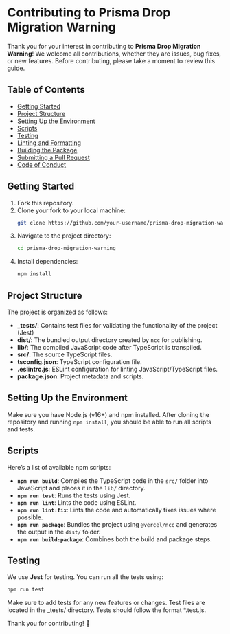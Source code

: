 
# Contributing to Prisma Drop Migration Warning

Thank you for your interest in contributing to **Prisma Drop Migration Warning**! We welcome all contributions, whether they are issues, bug fixes, or new features. Before contributing, please take a moment to review this guide.

## Table of Contents

- [Getting Started](#getting-started)
- [Project Structure](#project-structure)
- [Setting Up the Environment](#setting-up-the-environment)
- [Scripts](#scripts)
- [Testing](#testing)
- [Linting and Formatting](#linting-and-formatting)
- [Building the Package](#building-the-package)
- [Submitting a Pull Request](#submitting-a-pull-request)
- [Code of Conduct](#code-of-conduct)

## Getting Started

1. Fork this repository.
2. Clone your fork to your local machine:
    ```bash
    git clone https://github.com/your-username/prisma-drop-migration-warning.git
    ```
3. Navigate to the project directory:
    ```bash
    cd prisma-drop-migration-warning
    ```
4. Install dependencies:
    ```bash
    npm install
    ```

## Project Structure

The project is organized as follows:

- **_tests/**: Contains test files for validating the functionality of the project (Jest)
- **dist/**: The bundled output directory created by `ncc` for publishing.
- **lib/**: The compiled JavaScript code after TypeScript is transpiled.
- **src/**: The source TypeScript files.
- **tsconfig.json**: TypeScript configuration file.
- **.eslintrc.js**: ESLint configuration for linting JavaScript/TypeScript files.
- **package.json**: Project metadata and scripts.

## Setting Up the Environment

Make sure you have Node.js (v16+) and npm installed. After cloning the repository and running `npm install`, you should be able to run all scripts and tests.

## Scripts

Here’s a list of available npm scripts:

- **`npm run build`**: Compiles the TypeScript code in the `src/` folder into JavaScript and places it in the `lib/` directory.
- **`npm run test`**: Runs the tests using Jest.
- **`npm run lint`**: Lints the code using ESLint.
- **`npm run lint:fix`**: Lints the code and automatically fixes issues where possible.
- **`npm run package`**: Bundles the project using `@vercel/ncc` and generates the output in the `dist/` folder.
- **`npm run build:package`**: Combines both the build and package steps.

## Testing

We use **Jest** for testing. You can run all the tests using:

```bash
npm run test
```

Make sure to add tests for any new features or changes. Test files are located in the _tests/ directory. Tests should follow the format *.test.js.

Thank you for contributing! 🙌
